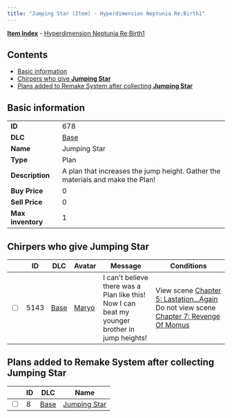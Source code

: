 ```yaml
---
title: "Jumping Star (Item) - Hyperdimension Neptunia Re;Birth1"
---
```


[**Item Index**](/neptunia/rb1/item/index.html) - [Hyperdimension Neptunia Re;Birth1](/neptunia/rb1)

## Contents

- [Basic information](#basic-information)
- [Chirpers who give **Jumping Star**](#chirpers-who-give-jumping-star)
- [Plans added to Remake System after collecting **Jumping Star**](#plans-added-to-remake-system-after-collecting-jumping-star)

## Basic information

|   |   |
| -- | -- |
| **ID** | 678 |
| **DLC** | [Base](/neptunia/rb1/dlc/1-base.html) |
| **Name** | Jumping Star |
| **Type** | Plan |
| **Description** | A plan that increases the jump height. Gather the materials and make the Plan! |
| **Buy Price** | 0 |
| **Sell Price** | 0 |
| **Max inventory** | 1 |

## Chirpers who give **Jumping Star**

|    | ID | DLC | Avatar | Message | Conditions |
| -- | -- | --- | ------ | ------- | ---------- |
| <input type="checkbox" id="rb1-chirper-event-1-5143" class="trackbox" /> | 5143 | [Base](/neptunia/rb1/dlc/1-base.html) | [Maryo](/neptunia/rb1/avatar/1-240-maryo.html) | I can't believe there was a Plan like this!<br />Now I can beat my younger brother in jump heights! | View scene [Chapter 5: Lastation...Again](/neptunia/rb1/scene/1-501-chapter-5-lastation-again.html)<br />Do not view scene [Chapter 7: Revenge Of Momus](/neptunia/rb1/scene/1-727-chapter-7-revenge-of-momus.html) |

## Plans added to Remake System after collecting **Jumping Star**

|    | ID | DLC | Name |
| -- | -- | --- | ---- |
| <input type="checkbox" id="rb1-remake-1-8" class="trackbox" /> | 8 | [Base](/neptunia/rb1/dlc/1-base.html) | [Jumping Star](/neptunia/rb1/remake/1-8-jumping-star.html) |